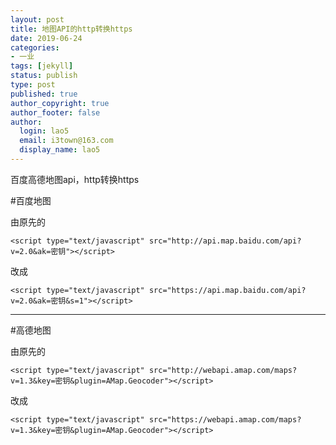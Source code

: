 ```yaml
---
layout: post
title: 地图API的http转换https
date: 2019-06-24
categories:
- 一业
tags: [jekyll]
status: publish
type: post
published: true
author_copyright: true
author_footer: false
author:
  login: lao5
  email: i3town@163.com
  display_name: lao5
---
```


百度高德地图api，http转换https


#百度地图

由原先的
```
<script type="text/javascript" src="http://api.map.baidu.com/api?v=2.0&ak=密钥"></script>
```

改成
```
<script type="text/javascript" src="https://api.map.baidu.com/api?v=2.0&ak=密钥&s=1"></script>
```

***

#高德地图

由原先的
```
<script type="text/javascript" src="http://webapi.amap.com/maps?v=1.3&key=密钥&plugin=AMap.Geocoder"></script>
```

改成
```
<script type="text/javascript" src="https://webapi.amap.com/maps?v=1.3&key=密钥&plugin=AMap.Geocoder"></script>
```


